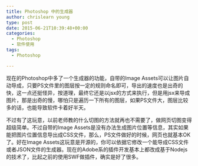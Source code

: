 ```yaml
---
title: Photoshop 中的生成器
author: chrislearn young
type: post
date: 2015-06-21T10:39:48+00:00
categories:
  - Photoshop
  - 软件使用
tags:
  - Photoshop

---
```

现在的Photoshop中多了一个生成器的功能，自带的Image Assets可以让图片自动导成，只要PS文件里的图层按一定的规则命名即可，导出的速度也是出奇的快，这一点还挺怪异，按道理，最终它还是以jsx的方式来执行，但是用jsx来导成图片，那是出奇的慢，哪怕只是遍历一下所有的图层，如果PS文件大，图层比较多的话，也能导致软件卡着好半天。

<!--more-->
不过有了这玩意，以前老师教的什么切图的方法就再也不需要了，做网页切图变得超级简单。不过自带的Image Assets是没有办法生成图片位置等信息，其实如果能把图片位置信息导出成CSS文件，那么，PS文件做好的时候，网页也就基本OK了。好在Image Assets这玩意是开源的，你可以依据它修改一个能导成CSS文件或者JSON文件的生成器。现在的Adobe系的插件开发基本上都改成基于Nodejs的技术了，比起之前的使用SWF做插件，确实是好了很多。